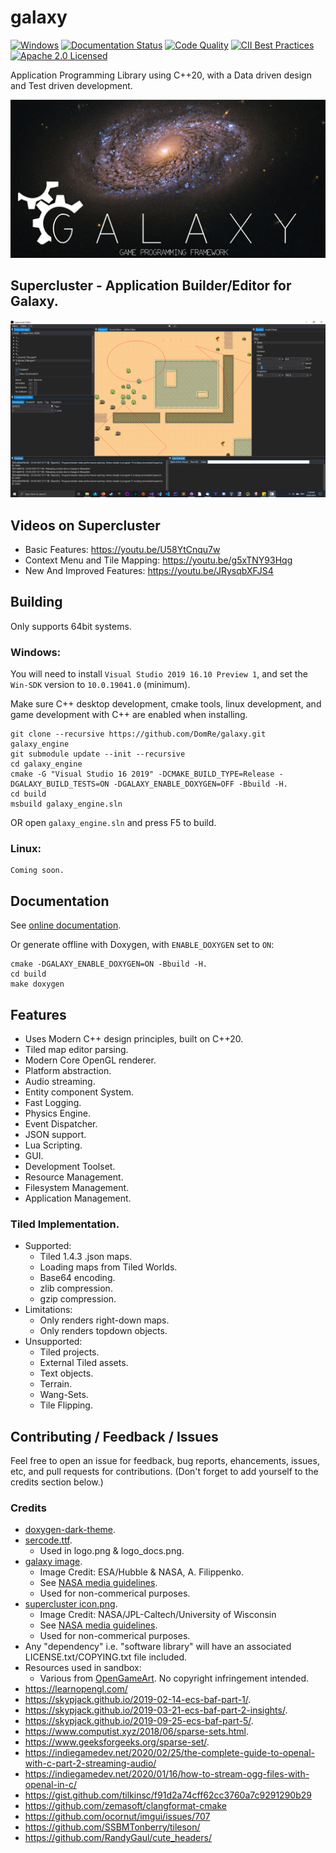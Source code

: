 # galaxy
[![Windows](https://ci.appveyor.com/api/projects/status/ww31j6b22u7bo1ua?svg=true)](https://ci.appveyor.com/project/reworks/galaxy)
[![Documentation Status](https://travis-ci.org/DomRe/galaxy.svg?branch=master)](https://domre.github.io/galaxy/)
[![Code Quality](https://api.codacy.com/project/badge/Grade/1cac439022e2417fa82b5dbc2c320030)](https://www.codacy.com/manual/DomRe/galaxy?utm_source=github.com&amp;utm_medium=referral&amp;utm_content=DomRe/galaxy&amp;utm_campaign=Badge_Grade)
[![CII Best Practices](https://bestpractices.coreinfrastructure.org/projects/4377/badge)](https://bestpractices.coreinfrastructure.org/projects/4377)
[![Apache 2.0 Licensed](https://img.shields.io/badge/license-apache-blue.svg)](./LICENSE.txt)

Application Programming Library using C++20, with a Data driven design and Test driven development.

![galaxy](logo.png?raw=true "galaxy")

## Supercluster - Application Builder/Editor for Galaxy.

![supercluster](editor.png?raw=true "supercluster")

## Videos on Supercluster
- Basic Features: https://youtu.be/U58YtCnqu7w
- Context Menu and Tile Mapping: https://youtu.be/g5xTNY93Hqg
- New And Improved Features: https://youtu.be/JRysqbXFJS4

## Building
Only supports 64bit systems.

### Windows:
You will need to install ```Visual Studio 2019 16.10 Preview 1```, and set the ```Win-SDK``` version to ```10.0.19041.0``` (minimum).

Make sure C++ desktop development, cmake tools, linux development, and game development with C++ are enabled when installing.
```
git clone --recursive https://github.com/DomRe/galaxy.git galaxy_engine
git submodule update --init --recursive
cd galaxy_engine
cmake -G "Visual Studio 16 2019" -DCMAKE_BUILD_TYPE=Release -DGALAXY_BUILD_TESTS=ON -DGALAXY_ENABLE_DOXYGEN=OFF -Bbuild -H.
cd build
msbuild galaxy_engine.sln
```
OR open ```galaxy_engine.sln``` and press F5 to build.

### Linux:
```
Coming soon.
```

## Documentation
See [online documentation](https://domre.github.io/galaxy/).

Or generate offline with Doxygen, with ```ENABLE_DOXYGEN``` set to ```ON```:
```
cmake -DGALAXY_ENABLE_DOXYGEN=ON -Bbuild -H.
cd build
make doxygen
```


## Features
- Uses Modern C++ design principles, built on C++20.
- Tiled map editor parsing.
- Modern Core OpenGL renderer.
- Platform abstraction.
- Audio streaming.
- Entity component System.
- Fast Logging.
- Physics Engine.
- Event Dispatcher.
- JSON support.
- Lua Scripting.
- GUI.
- Development Toolset.
- Resource Management.
- Filesystem Management.
- Application Management.


### Tiled Implementation.
* Supported:
	* Tiled 1.4.3 .json maps.
	* Loading maps from Tiled Worlds.
	* Base64 encoding.
	* zlib compression.
	* gzip compression.
* Limitations:
	* Only renders right-down maps.
	* Only renders topdown objects.
* Unsupported:
	* Tiled projects.
	* External Tiled assets.
	* Text objects.
	* Terrain.
	* Wang-Sets.
	* Tile Flipping.


## Contributing / Feedback / Issues
Feel free to open an issue for feedback, bug reports, ehancements, issues, etc,
and pull requests for contributions. (Don't forget to add yourself to the credits section below.)


### Credits
* [doxygen-dark-theme](https://github.com/MaJerle/doxygen-dark-theme).
* [sercode.ttf](http://www.dafont.com/secret-code.font).
	* Used in logo.png & logo_docs.png.
* [galaxy image](https://www.nasa.gov/image-feature/goddard/2020/hubble-probes-colorful-galaxy).
	* Image Credit: ESA/Hubble & NASA, A. Filippenko.
	* See [NASA media guidelines](https://www.nasa.gov/multimedia/guidelines/index.html).
	* Used for non-commerical purposes.
* [supercluster icon.png](https://images.nasa.gov/details-PIA17241).
    * Image Credit: NASA/JPL-Caltech/University of Wisconsin
    * See [NASA media guidelines](https://www.nasa.gov/multimedia/guidelines/index.html).
	* Used for non-commerical purposes.
* Any "dependency" i.e. "software library" will have an associated LICENSE.txt/COPYING.txt file included.
* Resources used in sandbox:
	* Various from [OpenGameArt](https://opengameart.org/). No copyright infringement intended.
* https://learnopengl.com/
* https://skypjack.github.io/2019-02-14-ecs-baf-part-1/.
* https://skypjack.github.io/2019-03-21-ecs-baf-part-2-insights/.
* https://skypjack.github.io/2019-09-25-ecs-baf-part-5/.
* https://www.computist.xyz/2018/06/sparse-sets.html.
* https://www.geeksforgeeks.org/sparse-set/.
* https://indiegamedev.net/2020/02/25/the-complete-guide-to-openal-with-c-part-2-streaming-audio/
* https://indiegamedev.net/2020/01/16/how-to-stream-ogg-files-with-openal-in-c/
* https://gist.github.com/tilkinsc/f91d2a74cff62cc3760a7c9291290b29
* https://github.com/zemasoft/clangformat-cmake
* https://github.com/ocornut/imgui/issues/707
* https://github.com/SSBMTonberry/tileson/
* https://github.com/RandyGaul/cute_headers/